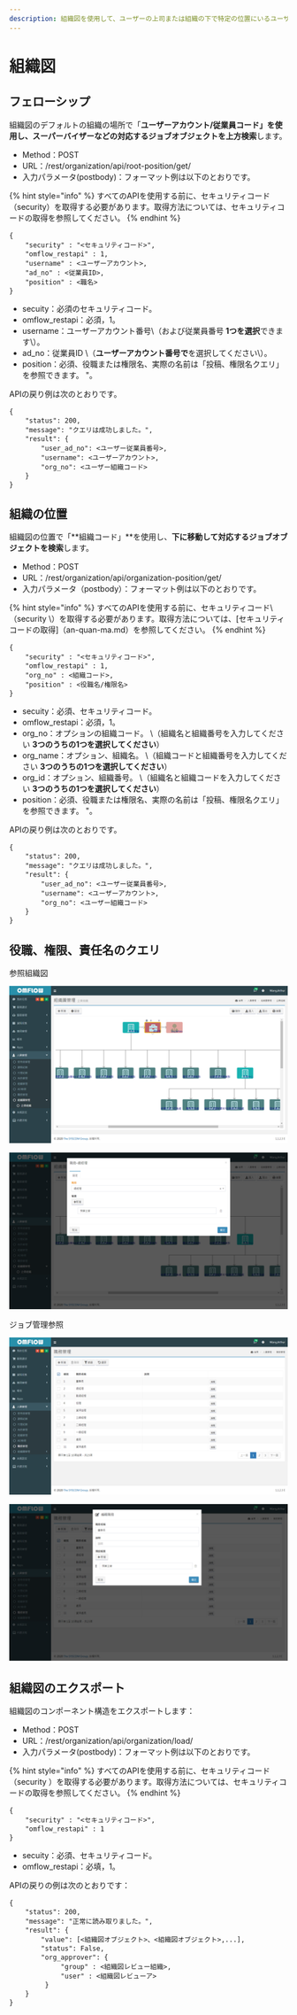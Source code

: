 ```yaml
---
description: 組織図を使用して、ユーザーの上司または組織の下で特定の位置にいるユーザーを見つけます
---
```


# 組織図

## フェローシップ

組織図のデフォルトの組織の場所で「**ユーザーアカウント/従業員コード」**を使用し、スーパーバイザーなどの対応するジョブオブジェクトを**上方検索**します。

* Method：POST
* URL：/rest/organization/api/root-position/get/
* 入力パラメータ\(postbody\)：フォーマット例は以下のとおりです。

{% hint style="info" %}
すべてのAPIを使用する前に、セキュリティコード（security）を取得する必要があります。取得方法については、セキュリティコードの取得を参照してください。
{% endhint %}

```text
{
	"security" : "<セキュリティコード>",
	"omflow_restapi" : 1,
	"username" : <ユーザーアカウント>,
	"ad_no" : <従業員ID>,
	"position" : <職名>
}
```

* secuity：必須のセキュリティコード。
* omflow\_restapi：必須，1。
* username：ユーザーアカウント番号\（および従業員番号 **1つを選択**できます\）。
* ad\_no：従業員ID \（**ユーザーアカウント番号で**を選択してください\）。
* position：必須、役職または権限名、実際の名前は「投稿、権限名クエリ」を参照できます。 "。

APIの戻り例は次のとおりです。

```text
{
    "status": 200,
    "message": "クエリは成功しました。",
    "result": {
        "user_ad_no": <ユーザー従業員番号>,
        "username": <ユーザーアカウント>,
        "org_no": <ユーザー組織コード>
    }
}
```

## 組織の位置

組織図の位置で「**組織コード」**を使用し、**下に移動して対応するジョブオブジェクトを検索**します。

* Method：POST
* URL：/rest/organization/api/organization-position/get/
* 入力パラメータ（postbody）：フォーマット例は以下のとおりです。

{% hint style="info" %}
すべてのAPIを使用する前に、セキュリティコード\（security \）を取得する必要があります。取得方法については、\[セキュリティコードの取得\]（an-quan-ma.md）を参照してください。
{% endhint %}

```text
{
	"security" : "<セキュリティコード>",
	"omflow_restapi" : 1,
	"org_no" : <組織コード>,
	"position" : <役職名/権限名>
}
```

* secuity：必須、セキュリティコード。
* omflow\_restapi：必須，1。
* org\_no：オプションの組織コード。 \（組織名と組織番号を入力してください **3つのうちの1つを選択してください**）
* org\_name：オプション、組織名。 \（組織コードと組織番号を入力してください **3つのうちの1つを選択してください**）
* org\_id：オプション、組織番号。 \（組織名と組織コードを入力してください **3つのうちの1つを選択してください**）
* position：必須、役職または権限名、実際の名前は「投稿、権限名クエリ」を参照できます。 "。

APIの戻り例は次のとおりです。

```text
{
    "status": 200,
    "message": "クエリは成功しました。",
    "result": {
        "user_ad_no": <ユーザー従業員番号>,
        "username": <ユーザーアカウント>,
        "org_no": <ユーザー組織コード>
    }
}
```

## 役職、権限、責任名のクエリ

参照組織図

![&#x5834;&#x6240;&#xFF1A;&#x30E1;&#x30A4;&#x30F3;&#x30E1;&#x30CB;&#x30E5;&#x30FC;&amp;gt;&#x4EBA;&#x4E8B;&#x7BA1;&#x7406;&amp;gt;&#x7D44;&#x7E54;&#x56F3;&amp;gt;&#x4F01;&#x696D;&#x7D44;&#x7E54;&amp;gt;&#x30B8;&#x30E7;&#x30D6;&#x30DD;&#x30A4;&#x30F3;&#x30C8;&#xFF08;&#x30B9;&#x30FC;&#x30C4;&#x30B1;&#x30FC;&#x30B9;&#x30A2;&#x30A4;&#x30B3;&#x30F3;&#xFF09;](../.gitbook/assets/image%20%2856%29.png)

![&#x30B8;&#x30E7;&#x30D6;&#x306E;&#x300C;&#x6B6F;&#x8ECA;&#x300D;&#x30A2;&#x30A4;&#x30B3;&#x30F3;&#x3092;&#x30AF;&#x30EA;&#x30C3;&#x30AF;&#x3059;&#x308B;&#x3068;&#x3001;&#x30B8;&#x30E7;&#x30D6;&#x306E;&#x30BF;&#x30A4;&#x30C8;&#x30EB;&#x3068;&#x6A29;&#x9650;&#x306E;&#x540D;&#x524D;&#x304C;&#x8868;&#x793A;&#x3055;&#x308C;&#x307E;&#x3059;](../.gitbook/assets/image%20%288%29.png)

ジョブ管理参照

![&#x5834;&#x6240;&#xFF1A;&#x30E1;&#x30A4;&#x30F3;&#x30E1;&#x30CB;&#x30E5;&#x30FC;&amp;gt;&#x4EBA;&#x4E8B;&#x7BA1;&#x7406;&amp;gt;&#x30B8;&#x30E7;&#x30D6;&#x7BA1;&#x7406;](../.gitbook/assets/image%20%2812%29.png)

![&#x4EFB;&#x610F;&#x306E;&#x4F4D;&#x7F6E;&#x306E;\[&#x7DE8;&#x96C6;\]&#x30DC;&#x30BF;&#x30F3;&#x3092;&#x30AF;&#x30EA;&#x30C3;&#x30AF;&#x3059;&#x308B;&#x3068;&#x3001;&#x542B;&#x307E;&#x308C;&#x3066;&#x3044;&#x308B;&#x6A29;&#x5229;&#x3068;&#x8CAC;&#x4EFB;&#x306E;&#x540D;&#x524D;&#x3092;&#x78BA;&#x8A8D;&#x3067;&#x304D;&#x307E;&#x3059;](../.gitbook/assets/image%20%2861%29.png)

## 組織図のエクスポート

組織図のコンポーネント構造をエクスポートします：

* Method：POST
* URL：/rest/organization/api/organization/load/
* 入力パラメータ\(postbody\)：フォーマット例は以下のとおりです。

{% hint style="info" %}
すべてのAPIを使用する前に、セキュリティコード（security ）を取得する必要があります。取得方法については、セキュリティコードの取得を参照してください。
{% endhint %}

```text
{
	"security" : "<セキュリティコード>",
	"omflow_restapi" : 1
}
```

* secuity：必須、セキュリティコード。
* omflow\_restapi：必填，1。

APIの戻りの例は次のとおりです：

```text
{
    "status": 200,
    "message": "正常に読み取りました。",
    "result": {
        "value": [<組織図オブジェクト>、<組織図オブジェクト>,...],
        "status": False,
        "org_approver": {
             "group" : <組織図レビュー組織>,
             "user" : <組織図レビューア>
         }
    }
}
```

